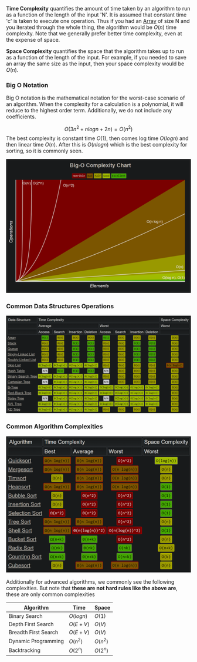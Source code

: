 **Time Complexity** quantifies the amount of time taken by an algorithm to run as a function of the length of the input 'N'. It is assumed that constant time 'c' is taken to execute one operation. Thus if you had an [Array](Data%20Structures/Arrays.md) of size N and you iterated through the whole thing, the algorithm would be $O(n)$ time complexity. Note that we generally prefer better time complexity, even at the expense of space.

**Space Complexity** quantifies the space that the algorithm takes up to run as a function of the length of the input. For example, if you needed to save an array the same size as the input, then your space complexity would be $O(n)$.

### Big O Notation

Big O notation is the mathematical notation for the worst-case scenario of an algorithm. When the complexity for a calculation is a polynomial, it will reduce to the highest order term. Additionally, we do not include any coefficients.

$$
O(3n^2 + nlogn + 2n ) = O(n^2)
$$
The best complexity is constant time $O(1)$, then comes log time $O(logn)$ and then linear time $O(n)$. After this is $O(nlogn)$ which is the best complexity for sorting, so it is commonly seen.


![](../Attachments/Pasted%20image%2020221220004601.png)

### Common Data Structures Operations

![](../Attachments/Pasted%20image%2020221220004814.png)



### Common Algorithm Complexities

![](../Attachments/Pasted%20image%2020221220005008.png)

Additionally for advanced algorithms, we commonly see the following complexities. But note that **these are not hard rules like the above are**, these are only common complexities

| Algorithm | Time | Space|
|---|---|---|
| Binary Search | $O(logn)$ | $O(1)$ |
| Depth First Search | $O(E + V)$ | $O(V)$ | 
| Breadth First Search | $O(E + V)$ | $O(V)$ | 
| Dynamic Programming | $O(n^2)$ | $O(n^2)$ |
| Backtracking | $O(2^n)$ | $O(2^n)$ |
